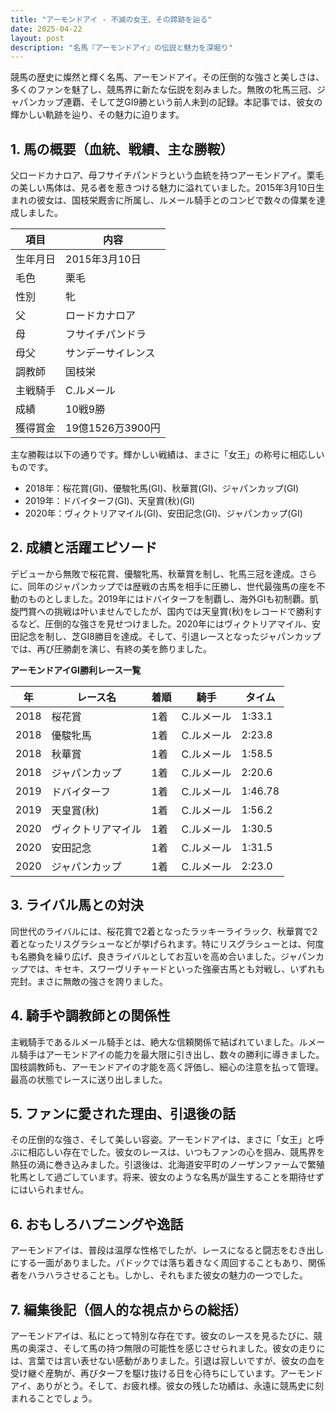 ```yaml
---
title: "アーモンドアイ - 不滅の女王、その蹄跡を辿る"
date: 2025-04-22
layout: post
description: "名馬『アーモンドアイ』の伝説と魅力を深堀り"
---
```


競馬の歴史に燦然と輝く名馬、アーモンドアイ。その圧倒的な強さと美しさは、多くのファンを魅了し、競馬界に新たな伝説を刻みました。無敗の牝馬三冠、ジャパンカップ連覇、そして芝GⅠ9勝という前人未到の記録。本記事では、彼女の輝かしい軌跡を辿り、その魅力に迫ります。

## 1. 馬の概要（血統、戦績、主な勝鞍）

父ロードカナロア、母フサイチパンドラという血統を持つアーモンドアイ。栗毛の美しい馬体は、見る者を惹きつける魅力に溢れていました。2015年3月10日生まれの彼女は、国枝栄厩舎に所属し、ルメール騎手とのコンビで数々の偉業を達成しました。

| 項目 | 内容 |
|---|---|
| 生年月日 | 2015年3月10日 |
| 毛色 | 栗毛 |
| 性別 | 牝 |
| 父 | ロードカナロア |
| 母 | フサイチパンドラ |
| 母父 | サンデーサイレンス |
| 調教師 | 国枝栄 |
| 主戦騎手 | C.ルメール |
| 成績 | 10戦9勝 |
| 獲得賞金 | 19億1526万3900円 |

主な勝鞍は以下の通りです。輝かしい戦績は、まさに「女王」の称号に相応しいものです。

* 2018年：桜花賞(GⅠ)、優駿牝馬(GⅠ)、秋華賞(GⅠ)、ジャパンカップ(GⅠ)
* 2019年：ドバイターフ(GⅠ)、天皇賞(秋)(GⅠ)
* 2020年：ヴィクトリアマイル(GⅠ)、安田記念(GⅠ)、ジャパンカップ(GⅠ)

## 2. 成績と活躍エピソード

デビューから無敗で桜花賞、優駿牝馬、秋華賞を制し、牝馬三冠を達成。さらに、同年のジャパンカップでは歴戦の古馬を相手に圧勝し、世代最強馬の座を不動のものとしました。2019年にはドバイターフを制覇し、海外GⅠも初制覇。凱旋門賞への挑戦は叶いませんでしたが、国内では天皇賞(秋)をレコードで勝利するなど、圧倒的な強さを見せつけました。2020年にはヴィクトリアマイル、安田記念を制し、芝GⅠ8勝目を達成。そして、引退レースとなったジャパンカップでは、再び圧勝劇を演じ、有終の美を飾りました。

**アーモンドアイGⅠ勝利レース一覧**

| 年 | レース名 | 着順 | 騎手 | タイム |
|---|---|---|---|---|
| 2018 | 桜花賞 | 1着 | C.ルメール | 1:33.1 |
| 2018 | 優駿牝馬 | 1着 | C.ルメール | 2:23.8 |
| 2018 | 秋華賞 | 1着 | C.ルメール | 1:58.5 |
| 2018 | ジャパンカップ | 1着 | C.ルメール | 2:20.6 |
| 2019 | ドバイターフ | 1着 | C.ルメール | 1:46.78 |
| 2019 | 天皇賞(秋) | 1着 | C.ルメール | 1:56.2 |
| 2020 | ヴィクトリアマイル | 1着 | C.ルメール | 1:30.5 |
| 2020 | 安田記念 | 1着 | C.ルメール | 1:31.5 |
| 2020 | ジャパンカップ | 1着 | C.ルメール | 2:23.0 |


## 3. ライバル馬との対決

同世代のライバルには、桜花賞で2着となったラッキーライラック、秋華賞で2着となったリスグラシューなどが挙げられます。特にリスグラシューとは、何度も名勝負を繰り広げ、良きライバルとしてお互いを高め合いました。ジャパンカップでは、キセキ、スワーヴリチャードといった強豪古馬とも対戦し、いずれも完封。まさに無敵の強さを誇りました。

## 4. 騎手や調教師との関係性

主戦騎手であるルメール騎手とは、絶大な信頼関係で結ばれていました。ルメール騎手はアーモンドアイの能力を最大限に引き出し、数々の勝利に導きました。国枝調教師も、アーモンドアイの才能を高く評価し、細心の注意を払って管理。最高の状態でレースに送り出しました。


## 5. ファンに愛された理由、引退後の話

その圧倒的な強さ、そして美しい容姿。アーモンドアイは、まさに「女王」と呼ぶに相応しい存在でした。彼女のレースは、いつもファンの心を掴み、競馬界を熱狂の渦に巻き込みました。引退後は、北海道安平町のノーザンファームで繁殖牝馬として過ごしています。将来、彼女のような名馬が誕生することを期待せずにはいられません。

## 6. おもしろハプニングや逸話

アーモンドアイは、普段は温厚な性格でしたが、レースになると闘志をむき出しにする一面がありました。パドックでは落ち着きなく周回することもあり、関係者をハラハラさせることも。しかし、それもまた彼女の魅力の一つでした。


## 7. 編集後記（個人的な視点からの総括）

アーモンドアイは、私にとって特別な存在です。彼女のレースを見るたびに、競馬の奥深さ、そして馬の持つ無限の可能性を感じさせられました。彼女の走りには、言葉では言い表せない感動がありました。引退は寂しいですが、彼女の血を受け継ぐ産駒が、再びターフを駆け抜ける日を心待ちにしています。アーモンドアイ、ありがとう。そして、お疲れ様。彼女の残した功績は、永遠に競馬史に刻まれることでしょう。
